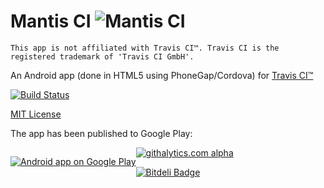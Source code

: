 Mantis CI ![Mantis CI](http://i.imgur.com/6kPtVKC.png) 
=========

```
This app is not affiliated with Travis CI™. Travis CI is the registered trademark of 'Travis CI GmbH'.
```

An Android app (done in HTML5 using PhoneGap/Cordova) for [Travis CI™](https://travis-ci.org/)

[![Build Status](https://travis-ci.org/floydpink/Mantis-CI.svg?branch=master)](https://travis-ci.org/floydpink/Mantis-CI)

[MIT License](LICENSE.md)

The app has been published to Google Play:
<p style="float:left;">
  <a href="https://play.google.com/store/apps/details?id=com.floydpink.android.travisci">
    <img alt="Android app on Google Play" src="https://developer.android.com/images/brand/en_app_rgb_wo_60.png" />
  </a>
</p>

[![githalytics.com alpha](https://cruel-carlota.gopagoda.com/b3522e75563951b5ad97075ab49444e8 "githalytics.com")](http://githalytics.com/floydpink/Travis-CI)

[![Bitdeli Badge](https://d2weczhvl823v0.cloudfront.net/floydpink/Travis-CI/trend.png)](https://bitdeli.com/free "Bitdeli Badge")

